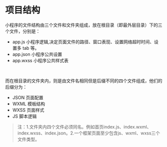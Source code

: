 # 项目结构


小程序的文件结构由三个文件和文件夹组成，放在根目录（即最外层目录）下的三个文件，分别是：
- app.js   小程序逻辑,决定页面文件的路径、窗口表现、设置网络超时时间、设置多 tab 等。
- app.json 小程序公共设置
- app.wxss 小程序公共样式表


<br>

而在根目录的文件夹内，则是由文件名相同但是后缀不同的四个文件组成，他们的后缀分为：
- JSON 页面配置
- WXML 模板结构
- WXSS 页面样式
- JS   脚本逻辑

> 注：1.文件夹内四个文件必须同名。例如首页index.js、index.wxml、index.wxss、index.json。2.一个框架页面至少包含js、wxml、wxss三个文件类型。
